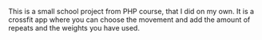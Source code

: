 This is a small school project from PHP course, that I did on my own.
It is a crossfit app where you can choose the movement and add the amount of repeats and the weights you have used.
